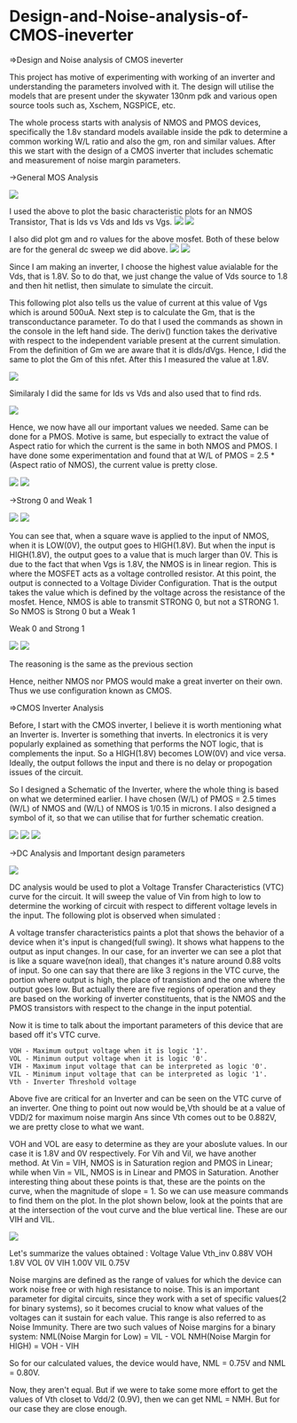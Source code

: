# Design-and-Noise-analysis-of-CMOS-ineverter
=>Design and Noise analysis of CMOS ineverter

This project has motive of experimenting with working of an inverter and understanding the parameters involved with it. The design will utilise the models that are present under the skywater 130nm pdk and various open source tools such as, Xschem, NGSPICE, etc.

The whole process starts with analysis of NMOS and PMOS devices, specifically the 1.8v standard models available inside the pdk to determine a common working W/L ratio and also the gm, ron and similar values. After this we start with the design of a CMOS inverter that includes schematic and measurement of noise margin parameters.

->General MOS Analysis

![](IMAGES/NMOS.png)

I used the above to plot the basic characteristic plots for an NMOS Transistor, That is Ids vs Vds and Ids vs Vgs.
![](IMAGES/Id_v_Vds.png)
![](IMAGES/Id_v_Vgs.png)

I also did plot gm and ro values for the above mosfet. Both of these below are for the general dc sweep we did above.
![](IMAGES/gm.png)
![](IMAGES/Ro_inv.png)

Since I am making an inverter, I choose the highest value avialable for the Vds, that is 1.8V. So to do that, we just change the value of Vds source to 1.8 and then hit netlist, then simulate to simulate the circuit.

This following plot also tells us the value of current at this value of Vgs which is around 500uA. Next step is to calculate the Gm, that is the transconductance parameter. To do that I used the commands as shown in the console in the left hand side. The deriv() function takes the derivative with respect to the independent variable present at the current simulation. From the definition of Gm we are aware that it is dIds/dVgs. Hence, I did the same to plot the Gm of this nfet. After this I measured the value at 1.8V.

![](IMAGES/gm_for_1.8V.png)

Similaraly I did the same for Ids vs Vds and also used that to find rds.

![](IMAGES/Ro_for_1.8V.png)

Hence, we now have all our important values we needed. Same can be done for a PMOS. Motive is same, but especially to extract the value of Aspect ratio for which the current is the same in both NMOS and PMOS. I have done some experimentation and found that at W/L of PMOS = 2.5 * (Aspect ratio of NMOS), the current value is pretty close.

![](IMAGES/PMOS.png)
![](IMAGES/PMOS_graph.png)

->Strong 0 and Weak 1

![](IMAGES/NMOSs0w1.png)
![](IMAGES/s0w1.png)

You can see that, when a square wave is applied to the input of NMOS, when it is LOW(0V), the output goes to HIGH(1.8V). But when the input is HIGH(1.8V), the output goes to a value that is much larger than 0V. This is due to the fact that when Vgs is 1.8V, the NMOS is in linear region. This is where the MOSFET acts as a voltage controlled resistor. At this point, the output is connected to a Voltage Divider Configuration. That is the output takes the value which is defined by the voltage across the resistance of the mosfet. Hence, NMOS is able to transmit STRONG 0, but not a STRONG 1. So NMOS is Strong 0 but a Weak 1

Weak 0 and Strong 1

![](IMAGES/PMOSs1w0.png)
![](IMAGES/s1w0.png)

The reasoning is the same as the previous section

Hence, neither NMOS nor PMOS would make a great inverter on their own. Thus we use configuration known as CMOS.

=>CMOS Inverter Analysis

Before, I start with the CMOS inverter, I believe it is worth mentioning what an Inverter is. Inverter is something that inverts. In electronics it is very popularly explained as something that performs the NOT logic, that is complements the input. So a HIGH(1.8V) becomes LOW(0V) and vice versa. Ideally, the output follows the input and there is no delay or propogation issues of the circuit. 

So I designed a Schematic of the Inverter, where the whole thing is based on what we determined earlier. I have chosen (W/L) of PMOS = 2.5 times (W/L) of NMOS and (W/L) of NMOS is 1/0.15 in microns. I also designed a symbol of it, so that we can utilise that for further schematic creation.

![](IMAGES/CMOS_sch.png)
![](IMAGES/CMOS_sym.png)
![](IMAGES/CMOS_test.png)

 ->DC Analysis and Important design parameters

 ![](IMAGES/CMOS_dc_anal.png)

 DC analysis would be used to plot a Voltage Transfer Characteristics (VTC) curve for the circuit. It will sweep the value of Vin from high to low to determine the working of circuit with respect to different voltage levels in the input. The following plot is observed when simulated :

 A voltage transfer characteristics paints a plot that shows the behavior of a device when it's input is changed(full swing). It shows what happens to the output as input changes. In our case, for an inverter we can see a plot that is like a square wave(non ideal), that changes it's nature around 0.88 volts of input. So one can say that there are like 3 regions in the VTC curve, the portion where output is high, the place of transistion and the one where the output goes low. But actually there are five regions of operation and they are based on the working of inverter constituents, that is the NMOS and the PMOS transistors with respect to the change in the input potential.

 Now it is time to talk about the important parameters of this device that are based off it's VTC curve.

    VOH - Maximum output voltage when it is logic '1'.
    VOL - Minimun output voltage when it is logic '0'.
    VIH - Maximum input voltage that can be interpreted as logic '0'.
    VIL - Minimum input voltage that can be interpreted as logic '1'.
    Vth - Inverter Threshold voltage

Above five are critical for an Inverter and can be seen on the VTC curve of an inverter. One thing to point out now would be,Vth should be at a value of VDD/2 for maximum noise margin
Ans since Vth comes out to be 0.882V, we are pretty close to what we want.

VOH and VOL are easy to determine as they are your aboslute values. In our case it is 1.8V and 0V respectively. For Vih and Vil, we have another method. At Vin = VIH, NMOS is in Saturation region and PMOS in Linear; while when Vin = VIL, NMOS is in Linear and PMOS in Saturation. Another interesting thing about these points is that, these are the points on the curve, when the magnitude of slope = 1. So we can use measure commands to find them on the plot. In the plot shown below, look at the points that are at the intersection of the vout curve and the blue vertical line. These are our VIH and VIL.

 ![](IMAGES/noise_cal.png)

Let's summarize the values obtained :
Voltage 	 Value
Vth_inv 	 0.88V
VOH 	     1.8V
VOL 	     0V
VIH 	     1.00V
VIL 	     0.75V

Noise margins are defined as the range of values for which the device can work noise free or with high resistance to noise. This is an important parameter for digital circuits, since they work with a set of specific values(2 for binary systems), so it becomes crucial to know what values of the voltages can it sustain for each value. This range is also referred to as Noise Immunity. There are two such values of Noise margins for a binary system:
NML(Noise Margin for Low) = VIL - VOL
NMH(Noise Margin for HIGH) = VOH - VIH

So for our calculated values, the device would have, NML = 0.75V and NML = 0.80V.

Now, they aren't equal. But if we were to take some more effort to get the values of Vth closet to Vdd/2 (0.9V), then we can get NML = NMH. But for our case they are close enough.
